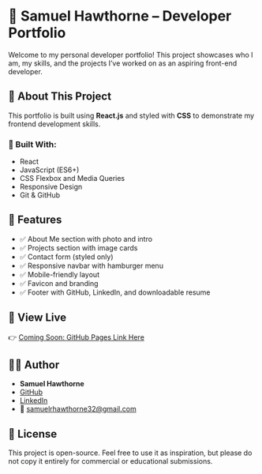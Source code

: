 # 💼 Samuel Hawthorne – Developer Portfolio

Welcome to my personal developer portfolio! This project showcases who I am, my skills, and the projects I’ve worked on as an aspiring front-end developer.

## 🚀 About This Project

This portfolio is built using **React.js** and styled with **CSS** to demonstrate my frontend development skills.

### 🔧 Built With:
- React
- JavaScript (ES6+)
- CSS Flexbox and Media Queries
- Responsive Design
- Git & GitHub

## 📸 Features

- ✅ About Me section with photo and intro
- ✅ Projects section with image cards
- ✅ Contact form (styled only)
- ✅ Responsive navbar with hamburger menu
- ✅ Mobile-friendly layout
- ✅ Favicon and branding
- ✅ Footer with GitHub, LinkedIn, and downloadable resume

## 📄 View Live

👉 [Coming Soon: GitHub Pages Link Here](#)

## 🧑‍💻 Author

- **Samuel Hawthorne**
- [GitHub](https://github.com/Shawthornejr)
- [LinkedIn](https://www.linkedin.com/in/samuel-hawthorne-375936368/)
- 📧 samuelrhawthorne32@gmail.com

## 📝 License

This project is open-source. Feel free to use it as inspiration, but please do not copy it entirely for commercial or educational submissions.

